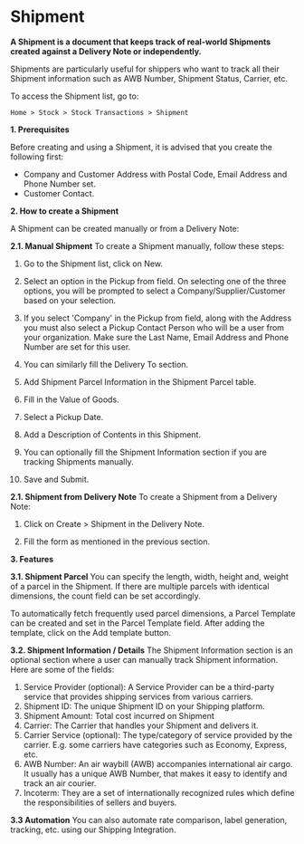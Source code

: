 # Shipment 

**A Shipment is a document that keeps track of real-world Shipments created against a Delivery Note or independently.**

Shipments are particularly useful for shippers who want to track all their Shipment information such as AWB Number, Shipment Status, Carrier, etc.

To access the Shipment list, go to:

`Home > Stock > Stock Transactions > Shipment`

**1. Prerequisites** 

Before creating and using a Shipment, it is advised that you create the following first:

* Company and Customer Address with Postal Code, Email Address and Phone Number set.
* Customer Contact.

**2. How to create a Shipment**

A Shipment can be created manually or from a Delivery Note:

**2.1. Manual Shipment** 
To create a Shipment manually, follow these steps:

1. Go to the Shipment list, click on New.

2. Select an option in the Pickup from field. On selecting one of the three options, you will be prompted to select a Company/Supplier/Customer based on your selection.
3. If you select 'Company' in the Pickup from field, along with the Address you must also select a Pickup Contact Person who will be a user from your organization. Make sure the Last Name, Email Address and Phone Number are set for this user.
4. You can similarly fill the Delivery To section.
5. Add Shipment Parcel Information in the Shipment Parcel table.
6. Fill in the Value of Goods.
7. Select a Pickup Date.
8. Add a Description of Contents in this Shipment.
9. You can optionally fill the Shipment Information section if you are tracking Shipments manually.
10. Save and Submit.

**2.1. Shipment from Delivery Note** 
To create a Shipment from a Delivery Note:

1. Click on Create > Shipment in the Delivery Note.

2. Fill the form as mentioned in the previous section.

**3. Features** 

**3.1. Shipment Parcel** 
You can specify the length, width, height and, weight of a parcel in the Shipment. If there are multiple parcels with identical dimensions, the count field can be set accordingly.

To automatically fetch frequently used parcel dimensions, a Parcel Template can be created and set in the Parcel Template field. After adding the template, click on the Add template button.

**3.2. Shipment Information / Details** 
The Shipment Information section is an optional section where a user can manually track Shipment information. Here are some of the fields:

1. Service Provider (optional): A Service Provider can be a third-party service that provides shipping services from various carriers.
2. Shipment ID: The unique Shipment ID on your Shipping platform.
3. Shipment Amount: Total cost incurred on Shipment
4. Carrier: The Carrier that handles your Shipment and delivers it.
5. Carrier Service (optional): The type/category of service provided by the carrier. E.g. some carriers have categories such as Economy, Express, etc.
6. AWB Number: An air waybill (AWB) accompanies international air cargo. It usually has a unique AWB Number, that makes it easy to identify and track an air courier.
7. Incoterm: They are a set of internationally recognized rules which define the responsibilities of sellers and buyers.

**3.3 Automation** 
You can also automate rate comparison, label generation, tracking, etc. using our Shipping Integration.